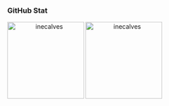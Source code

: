 
### GitHub Stat

<div align="center">
  <img align="left" height="175em" src="https://github-readme-stats.vercel.app/api?username=inecalves&show_icons=true&theme=tokyonight&locale=en" alt="inecalves" />
  <img align ="left" height="175em" src="https://github-readme-stats.vercel.app/api/top-langs?username=inecalves&show_icons=true&theme=tokyonight&locale=en&layout=compact" alt="inecalves" />
</div>







<!--
**inecalves/inecalves** is a ✨ _special_ ✨ repository because its `README.md` (this file) appears on your GitHub profile.

Here are some ideas to get you started:

- 🔭 I’m currently working on ...
- 🌱 I’m currently learning ...
- 👯 I’m looking to collaborate on ...
- 🤔 I’m looking for help with ...
- 💬 Ask me about ...
- 📫 How to reach me: ...
- 😄 Pronouns: ...
- ⚡ Fun fact: ...
-->
